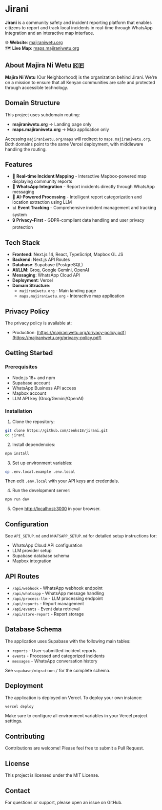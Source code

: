 # Jirani

**Jirani** is a community safety and incident reporting platform that enables citizens to report and track local incidents in real-time through WhatsApp integration and an interactive map interface.

🌐 **Website**: [majiraniwetu.org](https://majiraniwetu.org)  
🗺️ **Live Map**: [maps.majiraniwetu.org](https://maps.majiraniwetu.org)

## About Majira Ni Wetu 🇰🇪

**Majira Ni Wetu** (Our Neighborhood) is the organization behind Jirani. We're on a mission to ensure that all Kenyan communities are safe and protected through accessible technology.

## Domain Structure

This project uses subdomain routing:
- **majiraniwetu.org** → Landing page only
- **maps.majiraniwetu.org** → Map application only

Accessing `majiraniwetu.org/maps` will redirect to `maps.majiraniwetu.org`.
Both domains point to the same Vercel deployment, with middleware handling the routing.

## Features

- 📍 **Real-time Incident Mapping** - Interactive Mapbox-powered map displaying community reports
- 💬 **WhatsApp Integration** - Report incidents directly through WhatsApp messaging
- 🤖 **AI-Powered Processing** - Intelligent report categorization and location extraction using LLM
- 📊 **Event Tracking** - Comprehensive incident management and tracking system
- 🔒 **Privacy-First** - GDPR-compliant data handling and user privacy protection

## Tech Stack

- **Frontend**: Next.js 14, React, TypeScript, Mapbox GL JS
- **Backend**: Next.js API Routes
- **Database**: Supabase (PostgreSQL)
- **AI/LLM**: Groq, Google Gemini, OpenAI
- **Messaging**: WhatsApp Cloud API
- **Deployment**: Vercel
- **Domain Structure**: 
  - `majiraniwetu.org` - Main landing page
  - `maps.majiraniwetu.org` - Interactive map application

## Privacy Policy

The privacy policy is available at:
- Production: [https://majiraniwetu.org/privacy-policy.pdf](https://majiraniwetu.org/privacy-policy.pdf)

## Getting Started

### Prerequisites

- Node.js 18+ and npm
- Supabase account
- WhatsApp Business API access
- Mapbox account
- LLM API key (Groq/Gemini/OpenAI)

### Installation

1. Clone the repository:
```bash
git clone https://github.com/Jenks18/jirani.git
cd jirani
```

2. Install dependencies:
```bash
npm install
```

3. Set up environment variables:
```bash
cp .env.local.example .env.local
```

Then edit `.env.local` with your API keys and credentials.

4. Run the development server:
```bash
npm run dev
```

5. Open [http://localhost:3000](http://localhost:3000) in your browser.

## Configuration

See `API_SETUP.md` and `WHATSAPP_SETUP.md` for detailed setup instructions for:
- WhatsApp Cloud API configuration
- LLM provider setup
- Supabase database schema
- Mapbox integration

## API Routes

- `/api/webhook` - WhatsApp webhook endpoint
- `/api/whatsapp` - WhatsApp message handling
- `/api/process-llm` - LLM processing endpoint
- `/api/reports` - Report management
- `/api/events` - Event data retrieval
- `/api/store-report` - Report storage

## Database Schema

The application uses Supabase with the following main tables:
- `reports` - User-submitted incident reports
- `events` - Processed and categorized incidents
- `messages` - WhatsApp conversation history

See `supabase/migrations/` for the complete schema.

## Deployment

The application is deployed on Vercel. To deploy your own instance:

```bash
vercel deploy
```

Make sure to configure all environment variables in your Vercel project settings.

## Contributing

Contributions are welcome! Please feel free to submit a Pull Request.

## License

This project is licensed under the MIT License.

## Contact

For questions or support, please open an issue on GitHub.


